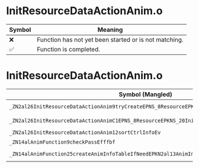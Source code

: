# InitResourceDataActionAnim.o
| Symbol | Meaning 
| ------------- | ------------- 
| :x: | Function has not yet been started or is not matching. 
| :white_check_mark: | Function is completed. 


# InitResourceDataActionAnim.o
| Symbol (Mangled) | Symbol (Demangled) | Decompiled? |
| ------------- |  ------------- | ------------- |
| `_ZN2al26InitResourceDataActionAnim9tryCreateEPNS_8ResourceEPKNS_20InitResourceDataAnimEPKc` | `al::InitResourceDataActionAnim::tryCreate(al::Resource *,al::InitResourceDataAnim const*,char const*)` | :white_check_mark: |
| `_ZN2al26InitResourceDataActionAnimC1EPNS_8ResourceEPKNS_20InitResourceDataAnimEPKc` | `al::InitResourceDataActionAnim::InitResourceDataActionAnim(al::Resource *,al::InitResourceDataAnim const*,char const*)` | :white_check_mark: |
| `_ZN2al26InitResourceDataActionAnim12sortCtrlInfoEv` | `al::InitResourceDataActionAnim::sortCtrlInfo(void)` | :white_check_mark: |
| `_ZN14alAnimFunction9checkPassEfffbf` | `alAnimFunction::checkPass(float,float,float,bool,float)` | :white_check_mark: |
| `_ZN14alAnimFunction25createAnimInfoTableIfNeedEPKN2al13AnimInfoTableES3_` | `alAnimFunction::createAnimInfoTableIfNeed(al::AnimInfoTable const*,al::AnimInfoTable const*)` | :white_check_mark: |
